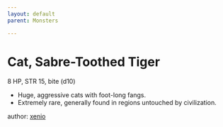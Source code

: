 ```yaml
---
layout: default
parent: Monsters 

--- 
```

# Cat, Sabre-Toothed Tiger
8 HP, STR 15, bite (d10)  
- Huge, aggressive cats with foot-long fangs.  
- Extremely rare, generally found in regions untouched by civilization.  





author: [xenio](https://xenioinabottle.blogspot.com/2021/02/classic-monsters-for-cairnito-part-1.html) 


